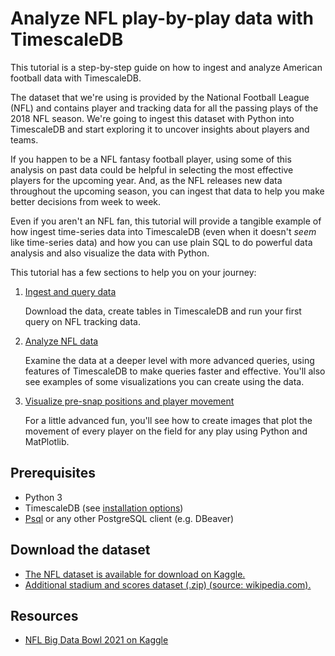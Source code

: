 # Analyze NFL play-by-play data with TimescaleDB

This tutorial is a step-by-step guide on how to ingest and analyze American football 
data with TimescaleDB.

The dataset that we're using is provided by the National Football League (NFL) 
and contains player and tracking data for all the passing plays of the 2018 NFL 
season. We're going to ingest this dataset with Python into TimescaleDB and start 
exploring it to uncover insights about players and teams. 

If you happen to be a NFL fantasy football player, using
some of this analysis on past data could be helpful in selecting the most effective
players for the upcoming year. And, as the NFL releases new data throughout the
upcoming season, you can ingest that data to help you make better decisions from 
week to week.

Even if you aren't an NFL fan, this tutorial will provide a tangible example
of how ingest time-series data into TimescaleDB (even when it doesn't _seem_ like
time-series data) and how you can use plain SQL to do powerful data analysis and 
also visualize the data with Python.

This tutorial has a few sections to help you on your journey:

1. [Ingest and query data](/tutorials/nfl-analytics/ingest-and-query)

    Download the data, create tables in TimescaleDB and run your first query on NFL tracking data.
2. [Analyze NFL data](/tutorials/nfl-analytics/advanced-analysis/)

    Examine the data at a deeper level with more advanced queries, using features of TimescaleDB to make queries faster and effective. You'll also see examples of some visualizations you can create using the data.
3. [Visualize pre-snap positions and player movement](/tutorials/nfl-analytics/play-visualization/)

    For a little advanced fun, you'll see how to create images that plot the movement of every player on the field for any play using Python and MatPlotlib.
   
## Prerequisites

* Python 3
* TimescaleDB (see [installation options][install-timescale]) 
* [Psql][psql-install] or any other PostgreSQL client (e.g. DBeaver)

## Download the dataset

* [The NFL dataset is available for download on Kaggle.][kaggle-download]
* [Additional stadium and scores dataset (.zip) (source: wikipedia.com).][extra-download]


## Resources

* [NFL Big Data Bowl 2021 on Kaggle](https://www.kaggle.com/c/nfl-big-data-bowl-2021)


[install-timescale]: /how-to-guides/install-timescaledb/
[psql-install]: /how-to-guides/connecting/psql
[kaggle-download]: https://www.kaggle.com/c/nfl-big-data-bowl-2021/data
[extra-download]: https://assets.timescale.com/docs/downloads/nfl_2018.zip
